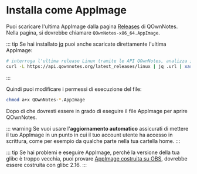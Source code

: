 # Installa come AppImage

Puoi scaricare l'ultima AppImage dalla pagina [Releases](https://github.com/pbek/QOwnNotes/releases) di QOwnNotes. Nella pagina, si dovrebbe chiamare `QOwnNotes-x86_64.AppImage`.

::: tip
Se hai installato [jq](https://stedolan.github.io/jq/) puoi anche scaricate direttamente l'ultima AppImage:

```bash
# interroga l'ultima release Linux tramite le API QOwnNotes, analizza il JSON per cercare l'URL e lo scarica
curl -L https://api.qownnotes.org/latest_releases/linux | jq .url | xargs curl -Lo QOwnNotes-x86_64.AppImage
```
:::

Quindi puoi modificare i permessi di esecuzione del file:

```bash
chmod a+x QOwnNotes-*.AppImage
```

Dopo di che dovresti essere in grado di eseguire il file AppImage per aprire QOwnNotes.

::: warning
Se vuoi usare l'**aggiornamento automatico** assicurati di mettere il tuo AppImage in un punto in cui il tuo account utente ha accesso in scrittura, come per esempio da qualche parte nella tua cartella home.
:::

::: tip
Se hai problemi e eseguire AppImage, perché la versione della tua glibc è troppo vecchia, puoi provare [AppImage costruita su OBS](https://download.opensuse.org/repositories/home:/pbek:/QOwnNotes/AppImage/QOwnNotes-latest-x86_64.AppImage), dovrebbe essere costruita con glibc 2.16.
:::
